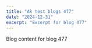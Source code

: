 ```yaml
---
title: "Ak test blogs 477"
date: "2024-12-31"
excerpt: "Excerpt for blog 477"
---
```


Blog content for blog 477